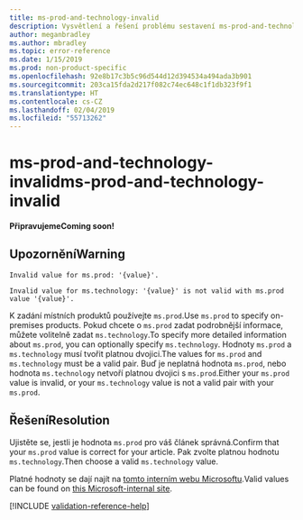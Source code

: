 ```yaml
---
title: ms-prod-and-technology-invalid
description: Vysvětlení a řešení problému sestavení ms-prod-and-technology-invalid na webu Docs
author: meganbradley
ms.author: mbradley
ms.topic: error-reference
ms.date: 1/15/2019
ms.prod: non-product-specific
ms.openlocfilehash: 92e8b17c3b5c96d544d12d394534a494ada3b901
ms.sourcegitcommit: 203ca15fda2d217f082c74ec648c1f1db323f9f1
ms.translationtype: HT
ms.contentlocale: cs-CZ
ms.lasthandoff: 02/04/2019
ms.locfileid: "55713262"
---
```

# <a name="ms-prod-and-technology-invalid"></a><span data-ttu-id="f3a4f-103">ms-prod-and-technology-invalid</span><span class="sxs-lookup"><span data-stu-id="f3a4f-103">ms-prod-and-technology-invalid</span></span>

<span data-ttu-id="f3a4f-104">**Připravujeme**</span><span class="sxs-lookup"><span data-stu-id="f3a4f-104">**Coming soon!**</span></span>

## <a name="warning"></a><span data-ttu-id="f3a4f-105">Upozornění</span><span class="sxs-lookup"><span data-stu-id="f3a4f-105">Warning</span></span>

`Invalid value for ms.prod: '{value}'.`

`Invalid value for ms.technology: '{value}' is not valid with ms.prod value '{value}'.`

<span data-ttu-id="f3a4f-106">K zadání místních produktů používejte `ms.prod`.</span><span class="sxs-lookup"><span data-stu-id="f3a4f-106">Use `ms.prod` to specify on-premises products.</span></span> <span data-ttu-id="f3a4f-107">Pokud chcete o `ms.prod` zadat podrobnější informace, můžete volitelně zadat `ms.technology`.</span><span class="sxs-lookup"><span data-stu-id="f3a4f-107">To specify more detailed information about `ms.prod`, you can optionally specify `ms.technology`.</span></span> <span data-ttu-id="f3a4f-108">Hodnoty `ms.prod` a `ms.technology` musí tvořit platnou dvojici.</span><span class="sxs-lookup"><span data-stu-id="f3a4f-108">The values for `ms.prod` and `ms.technology` must be a valid pair.</span></span> <span data-ttu-id="f3a4f-109">Buď je neplatná hodnota `ms.prod`, nebo hodnota `ms.technology` netvoří platnou dvojici s `ms.prod`.</span><span class="sxs-lookup"><span data-stu-id="f3a4f-109">Either your `ms.prod` value is invalid, or your `ms.technology` value is not a valid pair with your `ms.prod`.</span></span>

## <a name="resolution"></a><span data-ttu-id="f3a4f-110">Řešení</span><span class="sxs-lookup"><span data-stu-id="f3a4f-110">Resolution</span></span>

<span data-ttu-id="f3a4f-111">Ujistěte se, jestli je hodnota `ms.prod` pro váš článek správná.</span><span class="sxs-lookup"><span data-stu-id="f3a4f-111">Confirm that your `ms.prod` value is correct for your article.</span></span> <span data-ttu-id="f3a4f-112">Pak zvolte platnou hodnotu `ms.technology`.</span><span class="sxs-lookup"><span data-stu-id="f3a4f-112">Then choose a valid `ms.technology` value.</span></span>

<span data-ttu-id="f3a4f-113">Platné hodnoty se dají najít na [tomto interním webu Microsoftu](https://docsmetadatatool.azurewebsites.net/whitelists).</span><span class="sxs-lookup"><span data-stu-id="f3a4f-113">Valid values can be found on [this Microsoft-internal site](https://docsmetadatatool.azurewebsites.net/whitelists).</span></span>

<!-- Can we link to whitelist externally? -->

<!--make sure to add this file to your includes folder and verify the path-->
[!INCLUDE [validation-reference-help](includes/validation-reference-help.md)]
